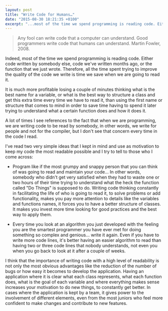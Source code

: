 ```yaml
---
layout: post
title: "Write Code for Humans…"
date: "2015-08-30 18:21:35 +0100"
excerpt: "...most of the time we spend programming is reading code. Either code written by somebody else, code we've written months ago, or the function that we just wrote. Therefore, all the time spent trying to improve the quality of the code we write is time we save when we are going to read it."
---
```


> Any fool can write code that a computer can understand. Good programmers write code that humans can understand. Martin Fowler, 2008.

Indeed, most of the time we spend programming is reading code. Either code written by somebody else, code we've written months ago, or the function that we just wrote. Therefore, all the time spent trying to improve the quality of the code we write is time we save when we are going to read it.

It is much more profitable losing a couple of minutes thinking what is the best name for a variable, or what is the best way to structure a class and get this extra time every time we have to read it, than using the first name or structure that comes to mind in order to save time having to spend it later trying to understand what a certain function does and how it does it.

A lot of times I see references to the fact that when we are programming, we are writing code to be read by somebody, in other words, we write for people and not for the compiler, but I don't see that concern every time in the code I read.

I've read two very simple ideas that I kept in mind and use as motivation to keep my code the most readable possible and I try to tell to those who I come across:

- Program like if the most grumpy and snappy person that you can think of was going to read and maintain your code... In other words, somebody who didn't get very satisfied when they had to waste one or two hours of their time trying to understand what the heck the function called "Do Things" is supposed to do. Writing code thinking constantly in facilitating the life of who is going to read it, to solve problems or add functionality, makes you pay more attention to details like the variables and functions names, it forces you to have a better structure of classes. It makes you invest more time looking for good practices and the best way to apply them.

- Every time you look at an algorithm you just developed with the feeling you are the smartest programmer you have ever met for doing something so complex and genious... write it again. Even if you have to write more code lines, it's better having an easier algorithm to read than having two or three code lines that nobody understands, not even you when you go back to look at it after a couple of weeks.

I think that the importance of writing code with a high level of readability is not only the most obvious advantages like the reduction of the number of bugs or how easy it becomes to develop the application. Having an application where it is clear what each class represents, what each function does, what is the goal of each variable and where everything makes sense increases your motivation to do new things, to constantly get better. In cases where the application is kept by a team, it gives power to the involvement of different elements, even from the most juniors who feel more confident to make changes and contribute to new features.
